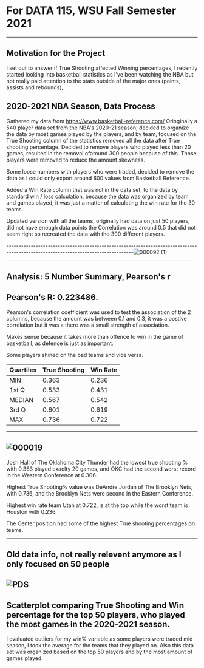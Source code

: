 # For DATA 115, WSU Fall Semester 2021
---------------------------------------------------------------------------------------------------------------------------------
Motivation for the Project
---------------------------------------------------------------------------------------------------------------------------------
I set out to answer if True Shooting affected Winning percentages, I recently started looking into basketball statistics as I've been watching the NBA but not really paid attention to the stats outside of the major ones (points, assists and rebounds), 

2020-2021 NBA Season, Data Process
----------------------------------------------------------------------------------------------------------------------------------
Gathered my data from https://www.basketball-reference.com/ 
Oringinally a 540 player data set from the NBA's 2020-21 season, decided to organize the data by most games played by the players, and by team, focused on the True Shooting column of the statistics removed all the data after True shooting percentage. Decided to remove players who played less than 20 games, resulted in the removal ofaround 300 people because of this. Those players were removed to reduce the amount skewness.

Some loose numbers with players who were traded, decided to remove the data as I could only export around 600 values from Basketball Reference.

Added a Win Rate column that was not in the data set, to the data by standard win / loss calculation, because the data was organized by team and games played, it was just a matter of calculating the win rate for the 30 teams.

Updated version with all the teams, originally had data on just 50 players, did not have enough data points the Correlation was around 0.5 that did not seem right so recreated the data with the 300 different players.

----------------------------------------------------------------------------------------------------------------------------------![000092 (1)](https://user-images.githubusercontent.com/91152880/144525428-38c892d7-a73d-402c-8a0c-3a2b4cafa84c.png)

-------------------------------------------------------------------------------------------------------------------------------
Analysis: 5 Number Summary, Pearson's r
-------------------------------------------------------------------------------------------------------------------------------
Pearson's R: 0.223486.
-------------------------------------------------------------------------------------------------------------------------------
Pearson's correlation coefficient was used to test the association of the 2 columns, because the amount was between 0.1 and 0.3, it was a postive correlation but it was a there was a small strength of association. 

Makes sense because it takes more than offence to win in the game of basketball, as defence is just as important.

Some players shined on the bad teams and vice versa.

|Quartiles|True Shooting |Win Rate |
|---------|--------------|---------|
|MIN|	  0.363	           |	0.236  |
|1st Q|	0.533            |  0.431  |
|MEDIAN|	0.567          |0.542    |
|3rd Q|	0.601		         |0.619    |
|MAX| 0.736		           | 0.722   |

--------------
![000019](https://user-images.githubusercontent.com/91152880/144702646-fcac6df4-a5ed-4609-8504-d2efd185d471.png)
-----------------

Josh Hall of The Oklahoma City Thunder had the lowest true shooting % with 0.363 played exaclty 20 games, and OKC had the second worst record in the Western Conference at 0.306.

Highest True Shooting% value was DeAndre Jordan of The Brooklyn Nets, with 0.736, and the Brooklyn Nets were second in the Eastern Conference.

Highest win rate team Utah at 0.722, is at the top while the worst team is Houston with 0.236. 

The Center position had some of the highest True shooting percentages on teams.

----------------------------------------------------------------------------------------------------------------------------------
Old data info, not really relevent anymore as I only focused on 50 people
-----------------------------------------------------------------------------------------------------------------------------------
![PDS](https://user-images.githubusercontent.com/91152880/142282949-3ecde435-e6b0-46e8-a922-771906083eff.jpeg)
-----------------------------------------------------------------------------------------------------------------------------------
Scatterplot comparing True Shooting and Win percentage for the top 50 players, who played the most games in the 2020-2021 season.
-----------------------------------------------------------------------------------------------------------------------------------
I evaluated outliers for my win% variable as some players were traded mid season, I took the average for the teams that they played on. Also this data set was  organized based on the top 50 players and by the most amount of games played.
